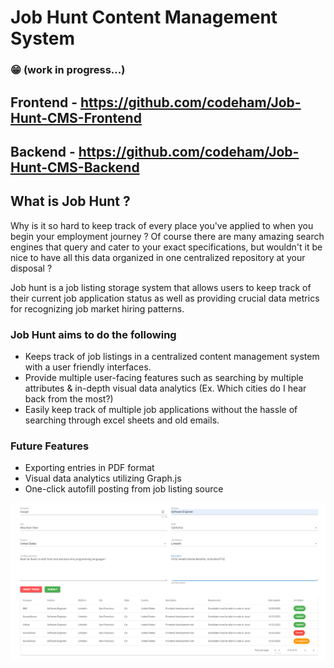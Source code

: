 # Job Hunt Content Management System
### :grin: (work in progress...) 

## Frontend - https://github.com/codeham/Job-Hunt-CMS-Frontend
## Backend - https://github.com/codeham/Job-Hunt-CMS-Backend

## What is Job Hunt ?
  Why is it so hard to keep track of every place you've applied to when you begin your employment journey ?
  Of course there are many amazing search engines that query and cater to your exact specifications, but wouldn't it be nice
  to have all this data organized in one centralized repository at your disposal ?
  
  Job hunt is a job listing storage system that allows users to keep track of their current job application status as well as providing crucial 
  data metrics for recognizing job market hiring patterns. 

###  Job Hunt aims to do the following
   * Keeps track of job listings in a centralized content management system with a user friendly interfaces.
   * Provide multiple user-facing features such as searching by multiple attributes & 
   	 in-depth visual data analytics (Ex. Which cities do I hear back from the most?)
   * Easily keep track of multiple job applications without the hassle of searching 
     through excel sheets and old emails.

### Future Features
   * Exporting entries in PDF format
   * Visual data analytics utilizing Graph.js
   * One-click autofill posting from job listing source


  ![Alt text](/README_IMAGES/Job_Hunt_CMS_Main.png?raw=true "Job Hunt CMS")
 
